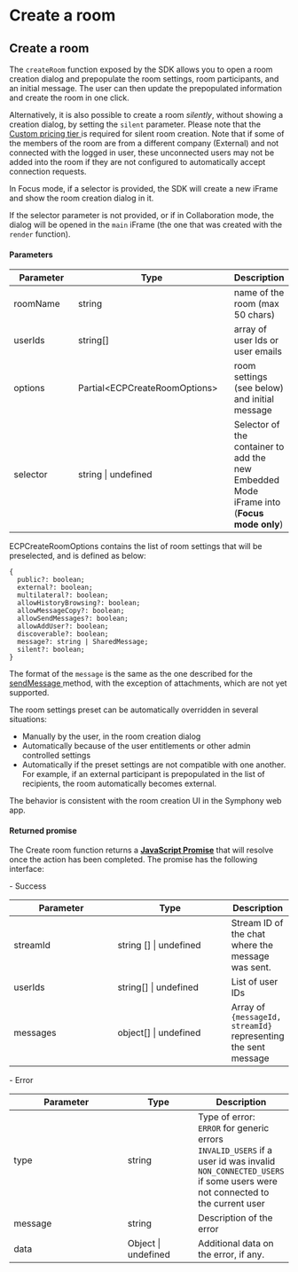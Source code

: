 # Create a room

## Create a room

The `createRoom` function exposed by the SDK allows you to open a room creation dialog and prepopulate the room settings, room participants, and an initial message. The user can then update the prepopulated information and create the room in one click.

Alternatively, it is also possible to create a room _silently_, without showing a creation dialog, by setting the `silent` parameter. Please note that the [Custom pricing tier ](pricing-tiers.md)is required for silent room creation. Note that if some of the members of the room are from a different company (External) and not connected with the logged in user, these unconnected users may not be added into the room if they are not configured to automatically accept connection requests.

In Focus mode, if a selector is provided, the SDK will create a new iFrame and show the room creation dialog in it.

If the selector parameter is not provided, or if in Collaboration mode, the dialog will be opened in the `main` iFrame (the one that was created with the `render` function).

#### Parameters

<table><thead><tr><th width="131.33333333333331">Parameter</th><th width="290">Type</th><th>Description</th></tr></thead><tbody><tr><td>roomName</td><td>string</td><td>name of the room (max 50 chars)</td></tr><tr><td>userIds</td><td>string[]</td><td>array of user Ids or user emails</td></tr><tr><td>options</td><td>Partial&#x3C;ECPCreateRoomOptions></td><td>room settings (see below) and initial message</td></tr><tr><td>selector</td><td>string | undefined</td><td>Selector of the container to add the new Embedded Mode iFrame into (<strong>Focus mode only</strong>)</td></tr></tbody></table>

ECPCreateRoomOptions contains the list of room settings that will be preselected, and is defined as below:&#x20;

```
{
  public?: boolean;
  external?: boolean;
  multilateral?: boolean;
  allowHistoryBrowsing?: boolean;
  allowMessageCopy?: boolean;
  allowSendMessages?: boolean;
  allowAddUser?: boolean;
  discoverable?: boolean;
  message?: string | SharedMessage;
  silent?: boolean;
}
```

The format of the `message` is the same as the one described for the [sendMessage ](send-a-message.md)method, with the exception of attachments, which are not yet supported.

The room settings preset can be automatically overridden in several situations:

* Manually by the user, in the room creation dialog
* Automatically because of the user entitlements or other admin controlled settings
* Automatically if the preset settings are not compatible with one another. For example, if an external participant is prepopulated in the list of recipients, the room automatically becomes external.

The behavior is consistent with the room creation UI in the Symphony web app.

#### Returned promise

The Create room function returns a [**JavaScript Promise**](https://www.w3schools.com/js/js\_promise.asp) that will resolve once the action has been completed. The promise has the following interface:

&#x20; \- Success

<table><thead><tr><th width="175.4465408805031">Parameter</th><th width="194">Type</th><th>Description</th></tr></thead><tbody><tr><td>streamId</td><td>string [] | undefined</td><td>Stream ID of the chat where the message was sent.</td></tr><tr><td>userIds</td><td>string[] | undefined</td><td>List of user IDs</td></tr><tr><td>messages</td><td>object[] | undefined</td><td>Array of <code>{messageId, streamId}</code> representing the sent message</td></tr></tbody></table>

&#x20; \- Error

<table><thead><tr><th width="196">Parameter</th><th width="113">Type</th><th>Description</th></tr></thead><tbody><tr><td>type</td><td>string</td><td>Type of error: <br><code>ERROR</code> for generic errors<br><code>INVALID_USERS</code> if a user id was invalid<br><code>NON_CONNECTED_USERS</code> if some users were not connected to the current user</td></tr><tr><td>message</td><td>string</td><td>Description of the error</td></tr><tr><td>data</td><td>Object | undefined</td><td>Additional data on the error, if any.</td></tr></tbody></table>
